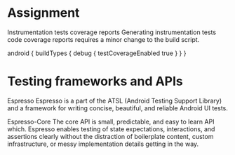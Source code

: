 # Assignment

Instrumentation tests coverage reports
Generating instrumentation tests code coverage reports requires a minor change to the build script.

android {
  buildTypes {
    debug {
      testCoverageEnabled true
    }
  }
}


# Testing frameworks and APIs


Espresso
Espresso is a part of the ATSL (Android Testing Support Library) and a framework for writing concise, beautiful, and reliable Android UI tests.

Espresso-Core
The core API is small, predictable, and easy to learn API which. Espresso enables testing of state expectations, interactions, and assertions clearly without the distraction of boilerplate content, custom infrastructure, or messy implementation details getting in the way.
